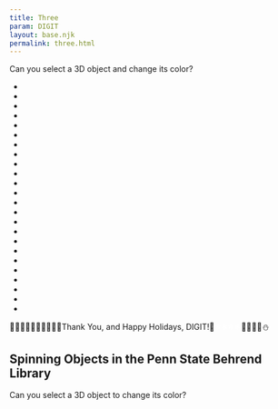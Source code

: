 ```yaml
---
title: Three
param: DIGIT
layout: base.njk
permalink: three.html
---
```

Can you select a 3D object and change its color?
<canvas id="bg"></canvas>
<div id="scrollText">
    <div id="scrollText">
<ul class="string-of-lights">
<li></li>
<li></li>
<li></li>
<li></li>
<li></li>
<li></li>
<li></li>
<li></li>
<li></li>
<li></li>
<li></li>
<li></li>
<li></li>
<li></li>
<li></li>
<li></li>
<li></li>
<li></li>
<li></li>
<li></li>
<li></li>
<li></li>
<li></li>
<li></li>
</ul>
    <p>🦌🦌🦌🦌🦌🦌🦌🦌🦌🔔<span class="textmessage">Thank You, and Happy Holidays, DIGIT!</span>🔔<span class="white" style="color:white;">❄❄❄❄</span>🌟🌟🌟🌟⛄</p>
</div>
</div>
   <section class="text">
     <h1>Spinning Objects in the Penn State Behrend Library</h1>
  <p>Can you select a 3D object to change its color?</p>
   </section>
    <script type="module" src="main.js"></script>
